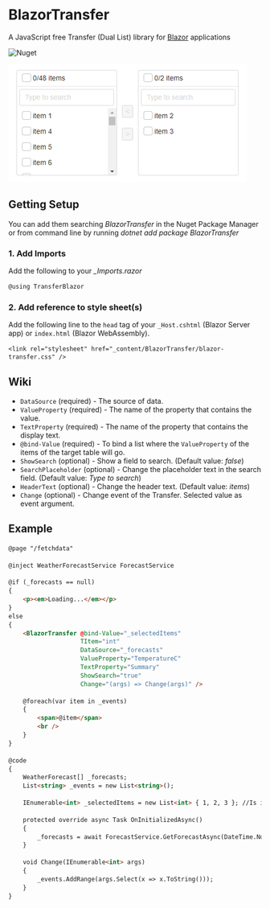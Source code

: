 # BlazorTransfer
A JavaScript free Transfer (Dual List) library for [Blazor](https://blazor.net) applications

![Nuget](https://img.shields.io/nuget/v/blazortransfer)

![gif of component in action](screenshot.gif)

## Getting Setup
You can add them searching *BlazorTransfer* in the Nuget Package Manager or from command line by running *dotnet add package BlazorTransfer*

### 1. Add Imports
Add the following to your *_Imports.razor*

```csharp
@using TransferBlazor
```
### 2. Add reference to style sheet(s)
Add the following line to the `head` tag of your `_Host.cshtml` (Blazor Server app) or `index.html` (Blazor WebAssembly).

```
<link rel="stylesheet" href="_content/BlazorTransfer/blazor-transfer.css" />
```

## Wiki

- `DataSource` (required) - The source of data.
- `ValueProperty` (required) - The name of the property that contains the value.
- `TextProperty` (required) - The name of the property that contains the display text.
- `@bind-Value` (required) - To bind a list where the `ValueProperty` of the items of the target table will go.
- `ShowSearch` (optional) - Show a field to search. (Default value: *false*)
- `SearchPlaceholder` (optional) - Change the placeholder text in the search field. (Default value: *Type to search*)
- `HeaderText` (optional) - Change the header text. (Default value: *items*)
- `Change` (optional) - Change event of the Transfer. Selected value as event argument.

## Example

```html
@page "/fetchdata"

@inject WeatherForecastService ForecastService

@if (_forecasts == null)
{
    <p><em>Loading...</em></p>
}
else
{
    <BlazorTransfer @bind-Value="_selectedItems" 
                    TItem="int"
                    DataSource="_forecasts" 
                    ValueProperty="TemperatureC" 
                    TextProperty="Summary" 
                    ShowSearch="true"                   
                    Change="(args) => Change(args)" />

    @foreach(var item in _events)
    {
        <span>@item</span>
        <br />
    }
}

@code 
{
    WeatherForecast[] _forecasts;
    List<string> _events = new List<string>();

    IEnumerable<int> _selectedItems = new List<int> { 1, 2, 3 }; //Is int because TemperatureC (ValueProperty) is int too

    protected override async Task OnInitializedAsync()
    {
        _forecasts = await ForecastService.GetForecastAsync(DateTime.Now);
    }

    void Change(IEnumerable<int> args)
    {
        _events.AddRange(args.Select(x => x.ToString()));
    }
}
```
